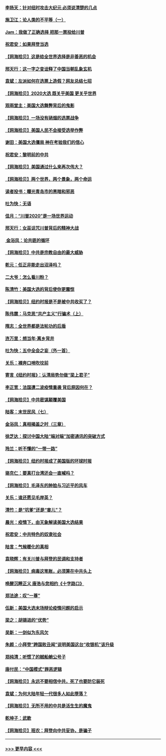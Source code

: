 #### [李扬天：针对纽时攻击大纪元 必须说清楚的几点](../pages/nsc993/n12536001.md?t=11092051) 
#### [施卫江：论人类的不平等（一）](../pages/nsc993/n12535700.md?t=11092051) 
#### [Jam：我做了正确选择 把那一票投给川普](../pages/nsc993/n12535743.md?t=11092051) 
#### [祝君安：如果拜登当选](../pages/nsc993/n12535726.md?t=11092051) 
#### [【网海拾贝】这是给全世界选择是非善恶的机会](../pages/nsc993/n12535061.md?t=11092051) 
#### [邢天行：这一字之变诠释了中国当朝乱象玄机](../pages/nsc993/n12533446.md?t=11092051) 
#### [袁斌：左派如何在选票上造假？网友总结七招](../pages/nsc993/n12533180.md?t=11092051) 
#### [【网海拾贝】2020大选 既关乎美国 更关乎世界](../pages/nsc993/n12533161.md?t=11092051) 
#### [观雨堂主：美国大选舞弊背后的鬼影](../pages/nsc993/n12533153.md?t=11092051) 
#### [【网海拾贝】一场没有硝烟的选票战争](../pages/nsc993/n12531883.md?t=11092051) 
#### [【网海拾贝】美国人民不会接受选举作弊](../pages/nsc993/n12528850.md?t=11092051) 
#### [谢田：美国大选僵局 神在考验我们的信心](../pages/nsc993/n12527932.md?t=11092051) 
#### [祝君安：黎明前的中共](../pages/nsc993/n12524071.md?t=11092051) 
#### [【网海拾贝】美国通过什么来再次伟大？](../pages/nsc993/n12523844.md?t=11092051) 
#### [【网海拾贝】两个世界，两个景象，两个命运](../pages/nsc993/n12521419.md?t=11092051) 
#### [读者投书：曝光青岛市的黑暗和邪恶](../pages/nsc993/n12520988.md?t=11092051) 
#### [吐为快：无语](../pages/nsc993/n12518588.md?t=11092051) 
#### [佳月：“川普2020”是一场世界运动](../pages/nsc993/n12518581.md?t=11092051) 
#### [邢天行：女巫诅咒川普背后的精神大战](../pages/nsc993/n12517257.md?t=11092051) 
#### [ 金浴凤：论共匪的循环](../pages/nsc993/n12517133.md?t=11092051) 
#### [【网海拾贝】中共是宗教自由的最大威胁](../pages/nsc993/n12516879.md?t=11092051) 
#### [乾元：任正非能走出沼泽吗？](../pages/nsc993/n12515831.md?t=11092051) 
#### [二大爷：怎么看川粉？](../pages/nsc993/n12515820.md?t=11092051) 
#### [陈清竹：美国大选的背后使你更震惊](../pages/nsc993/n12515589.md?t=11092051) 
#### [【网海拾贝】纽约时报是不是被中共收买了？](../pages/nsc993/n12515122.md?t=11092051) 
#### [陈伟霆：马克思“共产主义”行骗术（上）](../pages/nsc993/n12510217.md?t=11092051) 
#### [隋志：全世界都是法轮功的后盾](../pages/nsc993/n12510636.md?t=11092051) 
#### [连万里：想当年‧离乡背井](../pages/nsc993/n12510623.md?t=11092051) 
#### [吐为快：五中全会之妄（外一首）](../pages/nsc993/n12510470.md?t=11092051) 
#### [关乐：裸奔口哨吹坟前](../pages/nsc993/n12510403.md?t=11092051) 
#### [寄言《纽约时报》：认清局势勿做“梁上君子”](../pages/nsc993/n12510042.md?t=11092051) 
#### [李正宽：法国遭二波疫情重袭 背后原因何在？](../pages/nsc993/n12509971.md?t=11092051) 
#### [【网海拾贝】中共密谋颠覆美国](../pages/nsc993/n12509816.md?t=11092051) 
#### [陆客：末世民风（七）](../pages/nsc993/n12507822.md?t=11092051) 
#### [金浴凤：真相揭盖之时（三章）](../pages/nsc993/n12507804.md?t=11092051) 
#### [徐芝达：探讨中国大陆“端对端”加密通讯的突破方式](../pages/nsc993/n12507682.md?t=11092051) 
#### [玲兰：听不懂的“一带一路”](../pages/nsc993/n12507669.md?t=11092051) 
#### [【网海拾贝】纽约时报成了美国版的环球时报](../pages/nsc993/n12507053.md?t=11092051) 
#### [骆克仁：要真打台湾还会一直喊吗？](../pages/nsc993/n12506843.md?t=11092051) 
#### [【网海拾贝】毛泽东的肿脸与习近平的风车](../pages/nsc993/n12504537.md?t=11092051) 
#### [关乐：谁还愿见毛岸英？](../pages/nsc993/n12503866.md?t=11092051) 
#### [清竹：是“坑爹”还是“害儿”？](../pages/nsc993/n12503034.md?t=11092051) 
#### [晨光：疫情下，由天象解读美国大选结果](../pages/nsc993/n12502536.md?t=11092051) 
#### [祝君安：中共特色的奴隶社会](../pages/nsc993/n12501529.md?t=11092051) 
#### [陆言：气候暖化的真相](../pages/nsc993/n12501183.md?t=11092051) 
#### [袁晓辉：有关川普与拜登的民调和支持者](../pages/nsc993/n12500433.md?t=11092051) 
#### [【网海拾贝】病毒这笔账，必须算在中共头上](../pages/nsc993/n12500320.md?t=11092051) 
#### [唤醒沉睡正义 唐浩与您相约《十字路口》](../pages/nsc993/n12497980.md?t=11092051) 
#### [郑法途：叹“一尊”](../pages/nsc993/n12498837.md?t=11092051) 
#### [伍新：美国大选末场辩论疫情问题的启示](../pages/nsc993/n12498829.md?t=11092051) 
#### [梁之：胡锡进的“优势”](../pages/nsc993/n12498780.md?t=11092051) 
#### [吴新：一剑似为东风欠](../pages/nsc993/n12498772.md?t=11092051) 
#### [朱颜：小拜登“跨国败丑闻”说明美国这台“收银机”该升级](../pages/nsc993/n12498731.md?t=11092051) 
#### [郑纯清：听惯了的贼船艄公号子](../pages/nsc993/n12498721.md?t=11092051) 
#### [唐付民：“中国模式”罪恶逻辑](../pages/nsc993/n12498310.md?t=11092051) 
#### [【网海拾贝】永远不要相信中共，死了也要防它装死](../pages/nsc993/n12498162.md?t=11092051) 
#### [袁斌：为何大陆年轻一代很多人如此堕落？](../pages/nsc993/n12495696.md?t=11092051) 
#### [【网海拾贝】无所不用的中共是活生生的魔鬼](../pages/nsc993/n12495621.md?t=11092051) 
#### [乾坤子：武歌](../pages/nsc993/n12493391.md?t=11092051) 
#### [【网海拾贝】班农：拜登向中共妥协，是骗子](../pages/nsc993/n12492877.md?t=11092051) 

----
#### [ >>> 更早内容 <<< ](../indexes/nsc993-earlier.md)
